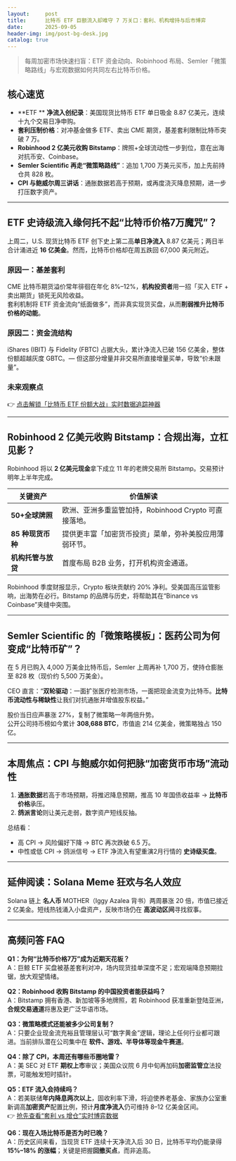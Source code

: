 ```yaml
---
layout:     post
title:      比特币 ETF 巨额流入却难守 7 万关口：套利、机构增持与后市博弈
date:       2025-09-05
header-img: img/post-bg-desk.jpg
catalog: true
---
```


> 每周加密市场快速扫盲：ETF 资金动向、Robinhood 布局、Semler「微策略路线」与宏观数据如何共同左右比特币价格。

## 核心速览
- **ETF ** **净流入创纪录**：美国现货比特币 ETF 单日吸金 8.87 亿美元，连续十九个交易日净申购。  
- **套利压制价格**：对冲基金做多 ETF、卖出 CME 期货，基差套利限制比特币突破 7 万。  
- **Robinhood 2 亿美元收购 Bitstamp**：牌照+全球流动性一步到位，意在出海对抗币安、Coinbase。  
- **Semler Scientific 再走“微策略路线”**：追加 1,700 万美元买币，加上先前持仓共 828 枚。  
- **CPI 与鲍威尔周三讲话**：通胀数据若高于预期，或再度浇灭降息预期，进一步打压数字资产。

---

## ETF 史诗级流入缘何托不起“比特币价格7万魔咒”？

上周二，U.S. 现货比特币 ETF 创下史上第二高**单日净流入** 8.87 亿美元；两日半合计涌进近 **16 亿美金**。然而，比特币价格却在周五跌回 67,000 美元附近。  

### 原因一：基差套利
CME 比特币期货溢价常年徘徊在年化 8%–12%，**机构投资者**用一招「买入 ETF + 卖出期货」锁死无风险收益。  
套利机制将 ETF 资金流向“纸面做多”，而非真实现货买盘，从而**削弱推升比特币价格的动能**。

### 原因二：资金流结构
iShares (IBIT) 与 Fidelity (FBTC) 占据大头，累计净流入已破 156 亿美金，整体份额超越灰度 GBTC。— 但这部分增量并非交易所直接增量买单，导致“价未跟量”。

### 未来观察点
👉 [点击解锁「比特币 ETF 份额大战」实时数据追踪神器](https://okxdog.com/)  

---

## Robinhood 2 亿美元收购 Bitstamp：合规出海，立杠见影？

Robinhood 将以 **2 亿美元现金**拿下成立 11 年的老牌交易所 Bitstamp。交易预计明年上半年完成。

| 关键资产 | 价值解读 |
| --- | --- |
| **50+全球牌照** | 欧洲、亚洲多重监管加持，Robinhood Crypto 可直接落地。 |
| **85 种现货币种** | 提供更丰富「加密货币投资」菜单，弥补美股应用薄弱环节。 |
| **机构托管与放贷** | 首度布局 B2B 业务，打开机构资金通道。 |

Robinhood 季度财报显示，Crypto 板块贡献约 20% 净利。受美国高压监管影响，出海势在必行。Bitstamp 的品牌与历史，将帮助其在“Binance vs Coinbase”夹缝中突围。

---

## Semler Scientific 的「微策略模板」：医药公司为何变成“比特币矿”？

在 5 月已购入 4,000 万美金比特币后，Semler 上周再补 1,700 万，使持仓膨胀至 828 枚（现价约 5,500 万美金）。  

CEO 直言：“**双轮驱动**：一面扩张医疗检测市场，一面把现金流变为比特币。**比特币流动性与稀缺性**让我们对抗通胀并增值股东权益。”

股价当日应声暴涨 27%，复制了微策略一年两倍升势。  
公开公司持币榜如今累计 **308,688 BTC**，市值逾 214 亿美金，微策略独占 150 亿。

---

## 本周焦点：CPI 与鲍威尔如何把脉“加密货币市场”流动性

1. **通胀数据**若高于市场预期，将推迟降息预期，推高 10 年国债收益率 → **比特币价格**承压。  
2. **鸽派言论**则让美元走弱，数字资产短线反抽。  

总结看：  
- 高 CPI → 风险偏好下降 → BTC 再次跌破 6.5 万。  
- 中性或低 CPI → 鸽派信号 → ETF 净流入有望重演2月行情的 **史诗级买盘**。

---

## 延伸阅读：Solana Meme 狂欢与名人效应

Solana 链上 **名人币** MOTHER（Iggy Azalea 背书）两周暴涨 20 倍，市值已接近 2 亿美金。短线热钱涌入小盘资产，反映市场仍在 **高波动区间**寻找叙事。  

---

## 高频问答 FAQ

**Q1：为何“比特币价格7万”成为近期天花板？**  
A：巨鲸 ETF 买盘被基差套利对冲，场内现货挂单深度不足；宏观端降息预期拉锯，放大观望情绪。

**Q2：Robinhood 收购 Bitstamp 的中国投资者能获益吗？**  
A：Bitstamp 拥有香港、新加坡等多地牌照，若 Robinhood 获准重新登陆亚洲，**合规交易通道**将惠及更广泛华语市场。

**Q3：微策略模式还能被多少公司复制？**  
A：只要企业现金流充裕且管理层认可“数字黄金”逻辑，理论上任何行业都可跟进。当前排队潜在公司集中在 **软件、游戏、半导体等现金牛赛道**。

**Q4：除了 CPI，本周还有哪些币圈地雷？**  
A：美 SEC 对 ETF **期权上市**审议；美国众议院 6 月中旬再加码**加密监管立**法投票，可能触发短时插针。

**Q5：ETF 流入会持续吗？**  
A：若美联储**年内降息两次以上**，固收利率下滑，将迫使养老基金、家族办公室重新调高**加密资产**配置比例，预计**月度净流入**仍可维持 8–12 亿美金区间。  
👉 [抢先查看“套利 vs 增仓”实时博弈数据](https://okxdog.com/)

**Q6：现在入场比特币是否为时已晚？**  
A：历史区间来看，当现货 ETF 连续十天净流入后 30 日，比特币平均仍能录得 **15%–18% 的涨幅**；关键是把握**回撤买点**，而非追高。